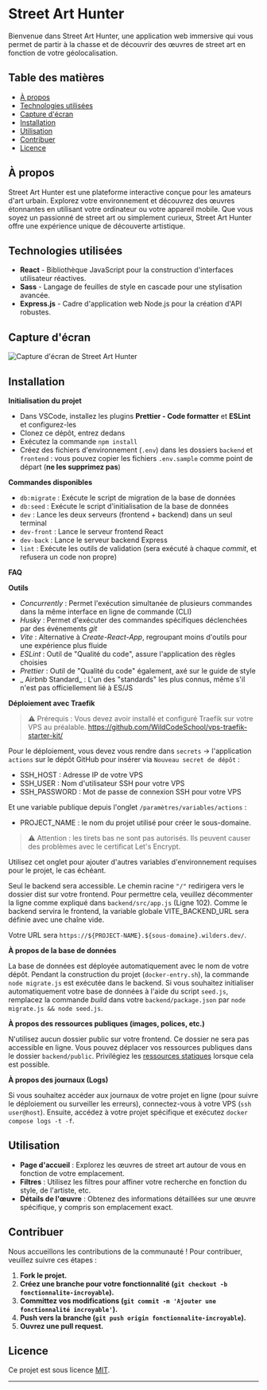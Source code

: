 # Street Art Hunter

Bienvenue dans Street Art Hunter, une application web immersive qui vous permet de partir à la chasse et de découvrir des œuvres de street art en fonction de votre géolocalisation.

## Table des matières

- [À propos](#à-propos)
- [Technologies utilisées](#technologies-utilisées)
- [Capture d'écran](#capture-décran)
- [Installation](#installation)
- [Utilisation](#utilisation)
- [Contribuer](#contribuer)
- [Licence](#licence)


## À propos

Street Art Hunter est une plateforme interactive conçue pour les amateurs d'art urbain. Explorez votre environnement et découvrez des œuvres étonnantes en utilisant votre ordinateur ou votre appareil mobile. Que vous soyez un passionné de street art ou simplement curieux, Street Art Hunter offre une expérience unique de découverte artistique.

## Technologies utilisées

- **React** - Bibliothèque JavaScript pour la construction d'interfaces utilisateur réactives.
- **Sass** - Langage de feuilles de style en cascade pour une stylisation avancée.
- **Express.js** - Cadre d'application web Node.js pour la création d'API robustes.

## Capture d'écran

![Capture d'écran de Street Art Hunter](https://i.postimg.cc/B6Nhrktq/temp-Image3f-Nl-En.jpg)

## Installation

**Initialisation du projet**

- Dans VSCode, installez les plugins **Prettier - Code formatter** et **ESLint** et configurez-les
- Clonez ce dépôt, entrez dedans
- Exécutez la commande `npm install`
- Créez des fichiers d'environnement (`.env`) dans les dossiers `backend` et `frontend` : vous pouvez copier les fichiers `.env.sample` comme point de départ (**ne les supprimez pas**)

**Commandes disponibles**

- `db:migrate` : Exécute le script de migration de la base de données
- `db:seed` : Exécute le script d'initialisation de la base de données
- `dev` : Lance les deux serveurs (frontend + backend) dans un seul terminal
- `dev-front` : Lance le serveur frontend React
- `dev-back` : Lance le serveur backend Express
- `lint` : Exécute les outils de validation (sera exécuté à chaque *commit*, et refusera un code non propre)

**FAQ**

**Outils**

- *Concurrently* : Permet l'exécution simultanée de plusieurs commandes dans la même interface en ligne de commande (CLI)
- *Husky* : Permet d'exécuter des commandes spécifiques déclenchées par des événements *git*
- *Vite* : Alternative à *Create-React-App*, regroupant moins d'outils pour une expérience plus fluide
- *ESLint* : Outil de "Qualité du code", assure l'application des règles choisies
- *Prettier* : Outil de "Qualité du code" également, axé sur le guide de style
- _ Airbnb Standard_ : L'un des "standards" les plus connus, même s'il n'est pas officiellement lié à ES/JS

**Déploiement avec Traefik**

> ⚠️ Prérequis : Vous devez avoir installé et configuré Traefik sur votre VPS au préalable. https://github.com/WildCodeSchool/vps-traefik-starter-kit/
> 

Pour le déploiement, vous devez vous rendre dans `secrets` → l'application `actions` sur le dépôt GitHub pour insérer via `Nouveau secret de dépôt` :

- SSH_HOST : Adresse IP de votre VPS
- SSH_USER : Nom d'utilisateur SSH pour votre VPS
- SSH_PASSWORD : Mot de passe de connexion SSH pour votre VPS

Et une variable publique depuis l'onglet `/paramètres/variables/actions` :

- PROJECT_NAME : le nom du projet utilisé pour créer le sous-domaine.

> ⚠️ Attention : les tirets bas ne sont pas autorisés. Ils peuvent causer des problèmes avec le certificat Let's Encrypt.
> 

Utilisez cet onglet pour ajouter d'autres variables d'environnement requises pour le projet, le cas échéant.

Seul le backend sera accessible. Le chemin racine `"/"` redirigera vers le dossier dist sur votre frontend. Pour permettre cela, veuillez décommenter la ligne comme expliqué dans `backend/src/app.js` (Ligne 102). Comme le backend servira le frontend, la variable globale VITE_BACKEND_URL sera définie avec une chaîne vide.

Votre URL sera `https://${PROJECT-NAME}.${sous-domaine}.wilders.dev/`.

**À propos de la base de données**

La base de données est déployée automatiquement avec le nom de votre dépôt. Pendant la construction du projet (`docker-entry.sh`), la commande `node migrate.js` est exécutée dans le backend. Si vous souhaitez initialiser automatiquement votre base de données à l'aide du script `seed.js`, remplacez la commande *build* dans votre `backend/package.json` par `node migrate.js && node seed.js`.

**À propos des ressources publiques (images, polices, etc.)**

N'utilisez aucun dossier public sur votre frontend. Ce dossier ne sera pas accessible en ligne. Vous pouvez déplacer vos ressources publiques dans le dossier `backend/public`. Privilégiez les [ressources statiques](https://vitejs.dev/guide/assets) lorsque cela est possible.

**À propos des journaux (Logs)**

Si vous souhaitez accéder aux journaux de votre projet en ligne (pour suivre le déploiement ou surveiller les erreurs), connectez-vous à votre VPS (`ssh user@host`). Ensuite, accédez à votre projet spécifique et exécutez `docker compose logs -t -f`.

## Utilisation

- **Page d'accueil** : Explorez les œuvres de street art autour de vous en fonction de votre emplacement.
- **Filtres** : Utilisez les filtres pour affiner votre recherche en fonction du style, de l'artiste, etc.
- **Détails de l'œuvre** : Obtenez des informations détaillées sur une œuvre spécifique, y compris son emplacement exact.

## Contribuer

Nous accueillons les contributions de la communauté ! Pour contribuer, veuillez suivre ces étapes :

1. **Fork le projet.**
2. **Créez une branche pour votre fonctionnalité (`git checkout -b fonctionnalite-incroyable`).**
3. **Committez vos modifications (`git commit -m 'Ajouter une fonctionnalité incroyable'`).**
4. **Push vers la branche (`git push origin fonctionnalite-incroyable`).**
5. **Ouvrez une pull request.**

## Licence

Ce projet est sous licence [MIT](LICENSE).

---
